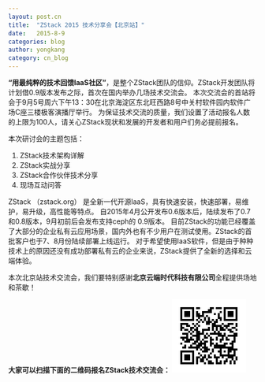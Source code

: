 ```yaml
---
layout: post.cn
title:  "ZStack 2015 技术分享会【北京站】"
date:   2015-8-9
categories: blog
author: yongkang
category: cn_blog
---
```

**“用最纯粹的技术回馈IaaS社区”**，是整个ZStack团队的信仰。ZStack开发团队将计划借0.9版本发布之际，首次在国内举办几场技术交流会。
本次交流会的首站将会于9月5号周六下午13：30在北京海淀区东北旺西路8号中关村软件园内软件广场C座三楼极客演播厅举行。
为保证技术交流的质量，我们设置了活动报名人数的上限为100人，请关心ZStack现状和发展的开发者和用户们务必提前报名。

本次研讨会的主题包括：

 1. ZStack技术架构详解
 2. ZStack实战分享
 3. ZStack合作伙伴技术分享
 4. 现场互动问答

ZStack （zstack.org） 是全新一代开源IaaS，具有快速安装，快速部署，易维护，易升级，高性能等特点。
自2015年4月公开发布0.6版本后，陆续发布了0.7和0.8版本，9月初前后会发布支持ceph的 0.9版本。
目前ZStack的功能已经覆盖了大部分的企业私有云应用场景，国内外也有不少用户在测试使用。ZStack的首批客户也于7、8月份陆续部署上线运行。
对于希望使用IaaS软件，但是由于种种技术上的原因还没有成功部署私有云的企业来说，ZStack提供了全新的选择和云端体验。

本次北京站技术交流会，我们要特别感谢**北京云端时代科技有限公司**全程提供场地和茶歇！

**大家可以扫描下面的二维码报名ZStack技术交流会：**
<img src="/images/meetups/2015/beijing/registeration.png" class="center-img img-responsive">

